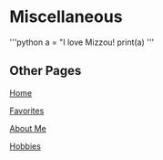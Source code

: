 # Miscellaneous

'''python
a = "I love Mizzou!
print(a)
'''

## Other Pages
[Home](Home.md)

[Favorites](Favorite.md)

[About Me](AboutMe.md)

[Hobbies](Hobbies.md)
